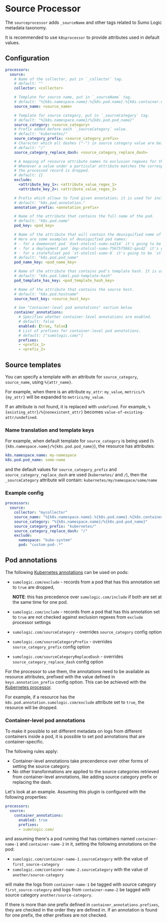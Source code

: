 # Source Processor

The `sourceprocessor` adds `_sourceName` and other tags related to Sumo Logic metadata taxonomy.

It is recommended to use `k8sprocessor` to provide attributes used in default values.

## Configuration

```yaml
processors:
  source:
    # Name of the collector, put in `_collector` tag.
    # default: ""
    collector: <collector>

    # Template for source name, put in `_sourceName` tag.
    # default: "%{k8s.namespace.name}.%{k8s.pod.name}.%{k8s.container.name}"
    source_name: <source_name>

    # Template for source category, put in `_sourceCategory` tag.
    # default: "%{k8s.namespace.name}/%{k8s.pod.pod_name}"
    source_category: <source_category>
    # Prefix added before each `_sourceCategory` value.
    # default: "kubernetes/"
    soure_category_prefix: <source_category_prefix>
    # Character which all dashes ("-") in source category value are being replaced to.
    # default: "/"
    source_category_replace_dash: <source_category_replace_dash>

    # A mapping of resource attribute names to exclusion regexes for the attribute values.
    # Whenever a value under a particular attribute matches the corresponding regex,
    # the processed record is dropped.
    # default: {}
    exclude:
      <attribute_key_1>: <attribute_value_regex_1>
      <attribute_key_2>: <attribute_value_regex_2>

    # Prefix which allows to find given annotation; it is used for including/excluding pods, among other attributes.
    # default: "k8s.pod.annotation."
    annotation_prefix: <annotation_prefix>

    # Name of the attribute that contains the full name of the pod.
    # default: "k8s.pod.name"
    pod_key: <pod_key>

    # Name of the attribute that will contain the deuniquified name of the pod.
    # Here are some examples of deuniquified pod names:
    # - for a daemonset pod `dset-otelcol-sumo-xa314` it's going to be `dset-otelcol-sumo`
    # - for a deployment pod `dep-otelcol-sumo-75675f5861-qasd2` it's going to be `dep-otelcol-sumo`
    # - for a statefulset pod `st-otelcol-sumo-0` it's going to be `st-otelcol-sumo`
    # default: "k8s.pod.pod_name"
    pod_name_key: <pod_name_key>

    # Name of the attribute that contains pod's template hash. It is used for pod name extraction.
    # default: "k8s.pod.label.pod-template-hash"
    pod_template_has_key: <pod_template_hash_key>

    # Name of the attribute that contains the source host.
    # default: "k8s.pod.hostname"
    source_host_key: <source_host_key>

    # See "Container-level pod annotations" section below
    container_annotations:
      # Specifies whether container-level annotations are enabled.
      # default: false
      enabled: {true, false}
      # List of prefixes for container-level pod annotations.
      # default: ["sumologic.com/"]
      prefixes:
      - <prefix_1>
      - <prefix_2>
```

## Source templates

You can specify a template with an attribute for `source_category`, `source_name`, using `%{attr_name}`.

For example, when there is an attribute `my_attr`: `my_value`, `metrics/%{my_attr}`
will be expanded to `metrics/my_value`.

If an attribute is not found, it is replaced with `undefined`.
For example, `%{existing_attr}/%{nonexistent_attr}` becomes `value-of-existing-attr/undefined`.

### Name translation and template keys

For example, when default template for `source_category` is being used (`%{k8s.namespace.name}/%{k8s.pod.pod_name}`),
the resource has attributes:

```yaml
k8s.namespace.name: my-namespace
k8s.pod.pod_name: some-name
```

and the default values for `source_category_prefix` and `source_category_replace_dash` are used (`kubernetes/` and `/`),
then the `_sourceCategory` attribute will contain: `kubernetes/my/namespace/some/name`

### Example config

```yaml
processors:
  source:
    collector: "mycollector"
    source_name: "%{k8s.namespace.name}.%{k8s.pod.name}.%{k8s.container.name}"
    source_category: "%{k8s.namespace.name}/%{k8s.pod.pod_name}"
    source_category_prefix: "kubernetes/"
    source_category_replace_dash: "/"
    exclude:
      namespace: "kube-system"
      pod: "custom-pod-.*"
```

## Pod annotations

The following [Kubernetes annotations][k8s_annotations_doc] can be used on pods:

- `sumologic.com/exclude` - records from a pod that has this annotation set to
  `true` are dropped,

  **NOTE**: this has precedence over `sumologic.com/include` if both are set at
  the same time for one pod.

- `sumologic.com/include` - records from a pod that has this annotation set to
  `true` are not checked against exclusion regexes from `exclude` processor settings

- `sumologic.com/sourceCategory` - overrides `source_category` config option
- `sumologic.com/sourceCategoryPrefix` - overrides `source_category_prefix` config option
- `sumologic.com/sourceCategoryReplaceDash` - overrides `source_category_replace_dash` config option

For the processor to use them, the annotations need to be available as resource
attributes, prefixed with the value defined in `keys.annotation_prefix` config option.
This can be achieved with the [Kubernetes processor](../k8sprocessor).

For example, if a resource has the `k8s.pod.annotation.sumologic.com/exclude`
attribute set to `true`, the resource will be dropped.

[k8s_annotations_doc]: https://kubernetes.io/docs/concepts/overview/working-with-objects/annotations/

### Container-level pod annotations

To make it possible to set different metadata on logs from different containers inside a pod,
it is possible to set pod annotations that are container-specific.

The following rules apply:

- Container-level annotations take precendence over other forms of setting the source category.
- No other transformations are applied to the source categories retrieved from container-level annotations,
like adding source category prefix or replacing the dash.

Let's look at an example. Assuming this plugin is configured with the following properties:

```yaml
processors:
  source:
    container_annotations:
      enabled: true
      prefixes:
      - sumologic.com/
```

and assuming there's a pod running that has containers named `container-name-1` and `container-name-2` in it,
setting the following annotations on the pod:

- `sumologic.com/container-name-1.sourceCategory` with the value of `first_source-category`
- `sumologic.com/container-name-2.sourceCategory` with the value of `another/source-category`

will make the logs from `container-name-1` be tagged with source category `first_source-category`
and logs from `container-name-2` be tagged with source category `another/source-category`.


If there is more than one prefix defined in `container_annotations.prefixes`,
they are checked in the order they are defined in. If an annotation is found for one prefix,
the other prefixes are not checked.
